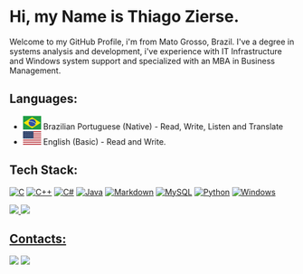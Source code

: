 # Hi, my Name is Thiago Zierse.

Welcome to my GitHub Profile, i'm from Mato Grosso, Brazil. 
I've a degree in systems analysis and development, i've experience with IT Infrastructure and Windows system support and specialized with an MBA in Business Management. 


## Languages:
- <img src="https://github.com/lipis/flag-icons/raw/refs/heads/main/flags/4x3/br.svg" width="32"></img> Brazilian Portuguese (Native) - Read, Write, Listen and Translate
- <img src="https://github.com/lipis/flag-icons/raw/refs/heads/main/flags/4x3/us.svg" width="32"></img> English (Basic) - Read and Write.
## Tech Stack: 
[![C](https://img.shields.io/badge/C-00599C?logo=c&logoColor=white)](#)
[![C++](https://img.shields.io/badge/C++-%2300599C.svg?logo=c%2B%2B&logoColor=white)](#)
[![C#](https://custom-icon-badges.demolab.com/badge/C%23-%23239120.svg?logo=cshrp&logoColor=white)](#)
[![Java](https://img.shields.io/badge/Java-%23ED8B00.svg?logo=openjdk&logoColor=white)](#)
[![Markdown](https://img.shields.io/badge/Markdown-%23000000.svg?logo=markdown&logoColor=white)](#)
[![MySQL](https://img.shields.io/badge/MySQL-4479A1?logo=mysql&logoColor=fff)](#)
[![Python](https://img.shields.io/badge/Python-3776AB?logo=python&logoColor=fff)](#)
[![Windows](https://custom-icon-badges.demolab.com/badge/Windows-0078D6?logo=windows11&logoColor=white)](#)


<div>
<a href="https://github.com/Zierse">
<img loading="lazy" height="180em" src="https://github-readme-stats.vercel.app/api/top-langs/?username=zierse&layout=compact&langs_count=7&theme=dracula"/>
<img loading="lazy" height="180em" src="https://github-readme-stats.vercel.app/api?username=zierse&show_icons=true&theme=dracula&include_all_commits=true&count_private=true"/>
</div>
  
## Contacts:
<div>
<a href="https://instagram.com/zierse.exe" target="_blank"><img loading="lazy" src="https://img.shields.io/badge/-Instagram-%23E4405F?style=for-the-badge&logo=instagram&logoColor=white" target="_blank"></a>
<a href="https://www.linkedin.com/in/thiago-zierse-15704a18a" target="_blank"><img loading="lazy" src="https://img.shields.io/badge/-LinkedIn-%230077B5?style=for-the-badge&logo=linkedin&logoColor=white" target="_blank"></a>  
</div>
